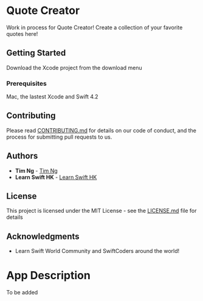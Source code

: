 # Quote Creator

Work in process for Quote Creator! Create a collection of your favorite quotes here!


## Getting Started

Download the Xcode project from the download menu

### Prerequisites

Mac, the lastest Xcode and Swift 4.2


## Contributing

Please read [CONTRIBUTING.md](https://gist.github.com/PurpleBooth/b24679402957c63ec426) for details on our code of conduct, and the process for submitting pull requests to us.

## Authors

* **Tim Ng** - [Tim Ng](https://github.com/ncytimothy)
* **Learn Swift HK** - [Learn Swift HK](https://learnswifthk.com)

## License

This project is licensed under the MIT License - see the [LICENSE.md](LICENSE.md) file for details

## Acknowledgments

* Learn Swift World Community and SwiftCoders around the world!


# App Description
To be added
